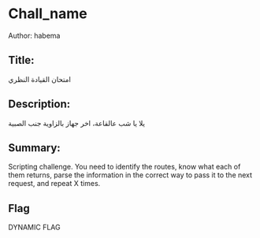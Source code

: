 # Chall_name
Author: habema

## Title:
امتحان القيادة النظري
 
## Description:
يلا يا شب عالقاعة، اخر جهاز بالزاوية جنب الصبية

## Summary:
Scripting challenge. You need to identify the routes, know what each of them returns, parse the information in the correct way to pass it to the next request, and repeat X times.

## Flag
DYNAMIC FLAG